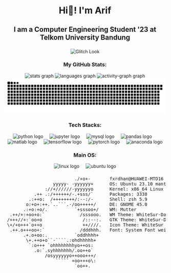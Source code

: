 <h1 align="center">Hi👋! I'm Arif</h1>
<h2 align="center">I am a Computer Engineering Student '23 at Telkom University Bandung</h2>

###

<div align="center">
    <img src="https://media1.tenor.com/m/QhX09tce7s0AAAAC/glitch-look.gif" 
         alt="Glitch Look" 
         style="max-width: 100%; height: auto; max-height: 200px; object-fit: contain;">
</div>

###

<h3 align="center">My GitHub Stats:</h3>


<div align="center">
  <img src="https://github-readme-stats.vercel.app/api?username=fxrdhan&hide_title=true&hide_rank=true&show_icons=true&include_all_commits=true&count_private=true&disable_animations=false&theme=radical&locale=en&hide_border=true" height="150" alt="stats graph"  />
  <img src="https://github-readme-stats.vercel.app/api/top-langs?username=fxrdhan&locale=en&hide_title=true&layout=compact&card_width=320&langs_count=8&theme=radical&hide_border=true&custom_title=Languages" height="150" alt="languages graph"  />
  <img src="https://github-readme-activity-graph.vercel.app/graph?username=fxrdhan&theme=redical&hide_border=true&hide_title=false&custom_title=Contribution%20Graph&area=true" height="150" alt="activity-graph graph"  />
</div>


<img src="https://raw.githubusercontent.com/fxrdhan/fxrdhan/output/snake.svg" alt="Snake animation" />


<h3 align="center">Tech Stacks:</h3>


<div align="center">
  <img src="https://cdn.jsdelivr.net/gh/devicons/devicon/icons/python/python-original.svg" height="40" alt="python logo"  />
  <img width="12" />
  <img src="https://cdn.jsdelivr.net/gh/devicons/devicon/icons/jupyter/jupyter-original.svg" height="40" alt="jupyter logo"  />
  <img width="12" />
  <img src="https://cdn.simpleicons.org/mysql/4479A1" height="40" alt="mysql logo"  />
  <img width="12" />
  <img src="https://cdn.jsdelivr.net/gh/devicons/devicon/icons/pandas/pandas-original.svg" height="40" alt="pandas logo"  />
  <img width="12" />
  <img src="https://cdn.jsdelivr.net/gh/devicons/devicon/icons/matlab/matlab-original.svg" height="40" alt="matlab logo"  />
  <img width="12" />
  <img src="https://cdn.simpleicons.org/tensorflow/FF6F00" height="40" alt="tensorflow logo"  />
  <img width="12" />
  <img src="https://cdn.simpleicons.org/pytorch/EE4C2C" height="40" alt="pytorch logo"  />
  <img width="12" />
  <img src="https://cdn.simpleicons.org/anaconda/44A833" height="40" alt="anaconda logo"  />
</div>


<h3 align="center">Main OS:</h3>


<div align="center">
  <img src="https://cdn.jsdelivr.net/gh/devicons/devicon/icons/linux/linux-original.svg" height="40" alt="linux logo"  />
  <img width="12" />
  <img src="https://cdn.simpleicons.org/ubuntu/E95420" height="40" alt="ubuntu logo"  />
</div>

###

<!-- <img align="center" src="https://i.ibb.co.com/7WWdVhR/Screenshot-from-2024-10-13-21-47-19.png" style="max-width: 100%; height: auto;" alt="image description" /> -->

###

<pre>
                          ./+o+-       fxrdhan@HUAWEI-MTD16
                  yyyyy- -yyyyyy+      OS: Ubuntu 23.10 mantic
               ://+//////-yyyyyyo      Kernel: x86_64 Linux 6.5.0-44-generic
           .++ .:/++++++/-.+sss/`      Packages: 3338
         .:++o:  /++++++++/:--:/-      Shell: zsh 5.9
        o:+o+:++.`..```.-/oo+++++/     DE: GNOME 45.0
       .:+o:+o/.          `+sssoo+/    WM: Mutter
  .++/+:+oo+o:`             /sssooo.   WM Theme: WhiteSur-Dark-blue
 /+++//+:`oo+o               /::--:.   GTK Theme: WhiteSur-Dark [GTK2/3]
 \+/+o+++`o++o               ++////.   Icon Theme: WhiteSur
  .++.o+++oo+:`             /dddhhh.   Font: System Font weight=410 11
       .+.o+oo:.          `oddhhhh+    
        \+.++o+o``-````.:ohdhhhhh+     
         `:o+++ `ohhhhhhhhyo++os:      
           .o:`.syhhhhhhh/.oo++o`      
               /osyyyyyyo++ooo+++/     
                   ````` +oo+++o\:     
                          `oo++.
</pre>
